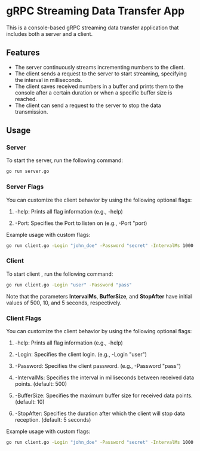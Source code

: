 # gRPC Streaming Data Transfer App

This is a console-based gRPC streaming data transfer application that includes both a server and a client.

## Features

- The server continuously streams incrementing numbers to the client.
- The client sends a request to the server to start streaming, specifying the interval in milliseconds.
- The client saves received numbers in a buffer and prints them to the console after a certain duration or when a specific buffer size is reached.
- The client can send a request to the server to stop the data transmission.

## Usage

### Server

To start the server, run the following command:

```bash
go run server.go
```

### Server Flags
You can customize the client behavior by using the following optional flags:

1. -help: Prints all  flag information (e.g., -help)

2. -Port: Specifies the Port to listen on (e.g., -Port "port)

Example usage with custom flags:
```bash
go run client.go -Login "john_doe" -Password "secret" -IntervalMs 1000 -BufferSize 20 -StopAfter 10s
```


### Client

To start client , run the following command:

```bash
go run client.go -Login "user" -Password "pass"
```

Note that the parameters **IntervalMs**, **BufferSize**, and **StopAfter**
have initial values of 500, 10, and 5 seconds, respectively.

### Client Flags
You can customize the client behavior by using the following optional flags:

1. -help: Prints all  flag information (e.g., -help)

2. -Login: Specifies the client login. (e.g., -Login "user")

3. -Password: Specifies the client password. (e.g., -Password "pass")

4. -IntervalMs: Specifies the interval in milliseconds between received data points. (default: 500)

5. -BufferSize: Specifies the maximum buffer size for received data points. (default: 10)

6. -StopAfter: Specifies the duration after which the client will stop data reception. (default: 5 seconds)

Example usage with custom flags:
```bash
go run client.go -Login "john_doe" -Password "secret" -IntervalMs 1000 -BufferSize 20 -StopAfter 10s
```
